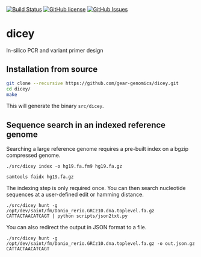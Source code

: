 [![Build Status](https://travis-ci.org/gear-genomics/dicey.svg?branch=master)](https://travis-ci.org/gear-genomics/dicey)
[![GitHub license](https://img.shields.io/badge/License-GPLv3-blue.svg)](https://raw.githubusercontent.com/gear-genomics/dicey/master/LICENSE)
[![GitHub Issues](https://img.shields.io/github/issues/gear-genomics/dicey.svg)](https://github.com/gear-genomics/dicey/issues)

# dicey

In-silico PCR and variant primer design


## Installation from source

```bash
git clone --recursive https://github.com/gear-genomics/dicey.git
cd dicey/
make
```

This will generate the binary `src/dicey`.


## Sequence search in an indexed reference genome

Searching a large reference genome requires a pre-built index on a bgzip compressed genome.

`./src/dicey index -o hg19.fa.fm9 hg19.fa.gz`

`samtools faidx hg19.fa.gz`

The indexing step is only required once. You can then search nucleotide sequences at a user-defined edit or hamming distance.

`./src/dicey hunt -g /opt/dev/saint/fm/Danio_rerio.GRCz10.dna.toplevel.fa.gz CATTACTAACATCAGT | python scripts/json2txt.py`

You can also redirect the output in JSON format to a file.

`./src/dicey hunt -g /opt/dev/saint/fm/Danio_rerio.GRCz10.dna.toplevel.fa.gz -o out.json.gz CATTACTAACATCAGT`



